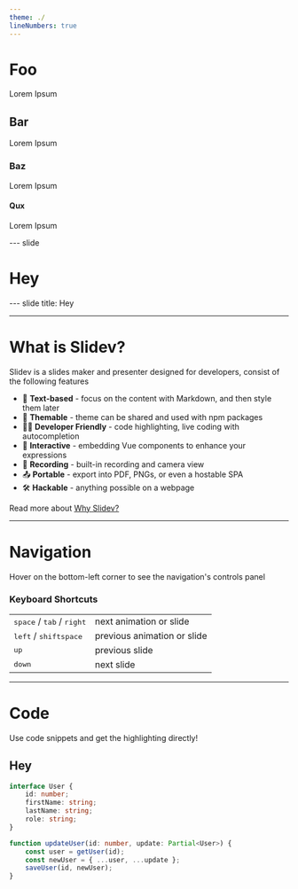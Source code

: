 ```yaml
---
theme: ./
lineNumbers: true
---
```


# Foo

Lorem Ipsum

## Bar

Lorem Ipsum

### Baz

Lorem Ipsum

#### Qux

Lorem Ipsum

--- slide

# Hey

--- slide
title: Hey

---

# What is Slidev?

Slidev is a slides maker and presenter designed for developers, consist of the following features

- 📝 **Text-based** - focus on the content with Markdown, and then style them later
- 🎨 **Themable** - theme can be shared and used with npm packages
- 🧑‍💻 **Developer Friendly** - code highlighting, live coding with autocompletion
- 🤹 **Interactive** - embedding Vue components to enhance your expressions
- 🎥 **Recording** - built-in recording and camera view
- 📤 **Portable** - export into PDF, PNGs, or even a hostable SPA
- 🛠 **Hackable** - anything possible on a webpage

Read more about [Why Slidev?](https://sli.dev/guide/why)

---

# Navigation

Hover on the bottom-left corner to see the navigation's controls panel

### Keyboard Shortcuts

|                                                      |                             |
| ---------------------------------------------------- | --------------------------- |
| <kbd>space</kbd> / <kbd>tab</kbd> / <kbd>right</kbd> | next animation or slide     |
| <kbd>left</kbd> / <kbd>shift</kbd><kbd>space</kbd>   | previous animation or slide |
| <kbd>up</kbd>                                        | previous slide              |
| <kbd>down</kbd>                                      | next slide                  |

---

# Code

Use code snippets and get the highlighting directly!

## Hey

```ts {all|2-5|all}
interface User {
	id: number;
	firstName: string;
	lastName: string;
	role: string;
}

function updateUser(id: number, update: Partial<User>) {
	const user = getUser(id);
	const newUser = { ...user, ...update };
	saveUser(id, newUser);
}
```
